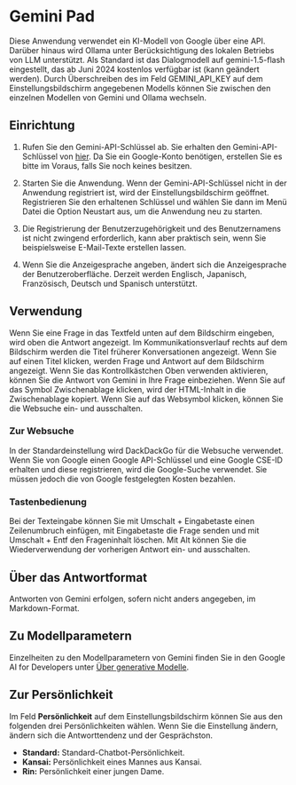 # Gemini Pad

 Diese Anwendung verwendet ein KI-Modell von Google über eine API.
Darüber hinaus wird Ollama unter Berücksichtigung des lokalen Betriebs von LLM unterstützt.
Als Standard ist das Dialogmodell auf gemini-1.5-flash eingestellt, das ab Juni 2024 kostenlos verfügbar ist (kann geändert werden).
Durch Überschreiben des im Feld GEMINI_API_KEY auf dem Einstellungsbildschirm angegebenen Modells können Sie zwischen den einzelnen Modellen von Gemini und Ollama wechseln.

## Einrichtung

1. Rufen Sie den Gemini-API-Schlüssel ab.
Sie erhalten den Gemini-API-Schlüssel von [hier](https://aistudio.google.com/app/prompts/new_freeform).
Da Sie ein Google-Konto benötigen, erstellen Sie es bitte im Voraus, falls Sie noch keines besitzen.

2. Starten Sie die Anwendung. Wenn der Gemini-API-Schlüssel nicht in der Anwendung registriert ist, wird der Einstellungsbildschirm geöffnet. Registrieren Sie den erhaltenen Schlüssel und wählen Sie dann im Menü Datei die Option Neustart aus, um die Anwendung neu zu starten.

3. Die Registrierung der Benutzerzugehörigkeit und des Benutzernamens ist nicht zwingend erforderlich, kann aber praktisch sein, wenn Sie beispielsweise E-Mail-Texte erstellen lassen.

4. Wenn Sie die Anzeigesprache angeben, ändert sich die Anzeigesprache der Benutzeroberfläche. Derzeit werden Englisch, Japanisch, Französisch, Deutsch und Spanisch unterstützt.

## Verwendung

Wenn Sie eine Frage in das Textfeld unten auf dem Bildschirm eingeben, wird oben die Antwort angezeigt.
Im Kommunikationsverlauf rechts auf dem Bildschirm werden die Titel früherer Konversationen angezeigt. Wenn Sie auf einen Titel klicken, werden Frage und Antwort auf dem Bildschirm angezeigt.
Wenn Sie das Kontrollkästchen Oben verwenden aktivieren, können Sie die Antwort von Gemini in Ihre Frage einbeziehen.
Wenn Sie auf das Symbol Zwischenablage klicken, wird der HTML-Inhalt in die Zwischenablage kopiert.
Wenn Sie auf das Websymbol klicken, können Sie die Websuche ein- und ausschalten.

### Zur Websuche

In der Standardeinstellung wird DackDackGo für die Websuche verwendet.
Wenn Sie von Google einen Google API-Schlüssel und eine Google CSE-ID erhalten und diese registrieren, wird die Google-Suche verwendet. Sie müssen jedoch die von Google festgelegten Kosten bezahlen.

### Tastenbedienung

Bei der Texteingabe können Sie mit Umschalt + Eingabetaste einen Zeilenumbruch einfügen, mit Eingabetaste die Frage senden und mit Umschalt + Entf den Frageninhalt löschen.
Mit Alt können Sie die Wiederverwendung der vorherigen Antwort ein- und ausschalten.

## Über das Antwortformat

Antworten von Gemini erfolgen, sofern nicht anders angegeben, im Markdown-Format.

## Zu Modellparametern

Einzelheiten zu den Modellparametern von Gemini finden Sie in den Google AI for Developers unter [Über generative Modelle](https://ai.google.dev/gemini-api/docs/models/generative-models?hl=ja&_gl=1*1fu959e*_up*MQ..*_ga*MTgyNTQxNDY0NC4xNzE0MDIxNDY3*_ga_P1DBVKWT6V*MTcxNDAyMTQ2Ny4xLjAuMTcxNDAyMTg1NC4wLjAuMA..).

## Zur Persönlichkeit

Im Feld **Persönlichkeit** auf dem Einstellungsbildschirm können Sie aus den folgenden drei Persönlichkeiten wählen. Wenn Sie die Einstellung ändern, ändern sich die Antworttendenz und der Gesprächston.

* **Standard:** Standard-Chatbot-Persönlichkeit.
* **Kansai:** Persönlichkeit eines Mannes aus Kansai.
* **Rin:** Persönlichkeit einer jungen Dame.
